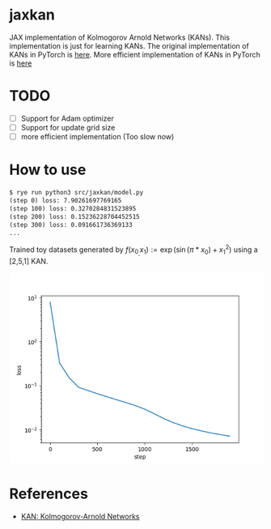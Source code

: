 # jaxkan
JAX implementation of Kolmogorov Arnold Networks (KANs). This implementation is just for learning KANs.
The original implementation of KANs in PyTorch is [here](https://github.com/KindXiaoming/pykan). More efficient implementation of KANs in PyTorch is [here](https://github.com/Blealtan/efficient-kan)

# TODO
- [ ] Support for Adam optimizer
- [ ] Support for update grid size
- [ ] more efficient implementation (Too slow now)

# How to use



```
$ rye run python3 src/jaxkan/model.py
(step 0) loss: 7.90261697769165
(step 100) loss: 0.3270284831523895
(step 200) loss: 0.15236228704452515
(step 300) loss: 0.091661736369133
...
```
Trained toy datasets generated by 
$f(x_0_,x_1) := \exp(\sin(\pi * x_0) + x_1^2)$
using a [2,5,1] KAN.

![loss](./figures/loss.png)


# References
- [KAN: Kolmogorov-Arnold Networks](https://arxiv.org/abs/2404.19756)
